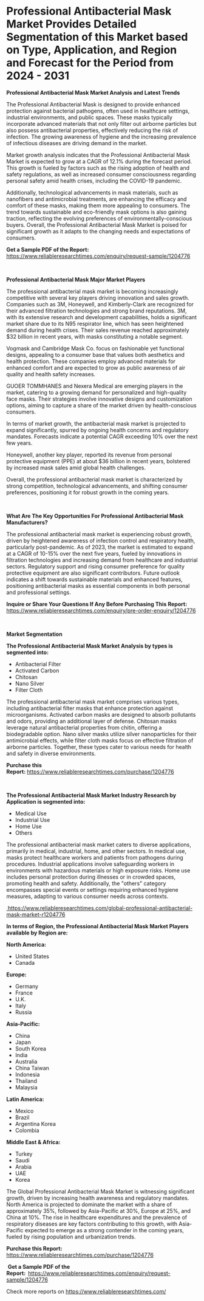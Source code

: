 <p><h1>Professional Antibacterial Mask Market Provides Detailed Segmentation of this Market based on Type, Application, and Region and Forecast for the Period from 2024 - 2031</h1></p><p><strong>Professional Antibacterial Mask Market Analysis and Latest Trends</strong></p>
<p><p>The Professional Antibacterial Mask is designed to provide enhanced protection against bacterial pathogens, often used in healthcare settings, industrial environments, and public spaces. These masks typically incorporate advanced materials that not only filter out airborne particles but also possess antibacterial properties, effectively reducing the risk of infection. The growing awareness of hygiene and the increasing prevalence of infectious diseases are driving demand in the market.</p><p>Market growth analysis indicates that the Professional Antibacterial Mask Market is expected to grow at a CAGR of 12.1% during the forecast period. This growth is fueled by factors such as the rising adoption of health and safety regulations, as well as increased consumer consciousness regarding personal safety amid health crises, including the COVID-19 pandemic. </p><p>Additionally, technological advancements in mask materials, such as nanofibers and antimicrobial treatments, are enhancing the efficacy and comfort of these masks, making them more appealing to consumers. The trend towards sustainable and eco-friendly mask options is also gaining traction, reflecting the evolving preferences of environmentally-conscious buyers. Overall, the Professional Antibacterial Mask Market is poised for significant growth as it adapts to the changing needs and expectations of consumers.</p></p>
<p><strong>Get a Sample PDF of the Report:&nbsp;</strong> <a href="https://www.reliableresearchtimes.com/enquiry/request-sample/1204776?utm_campaign=2006&utm_medium=2&utm_source=Github&utm_content=ia&utm_term=31122024&utm_id=professional-antibacterial-mask">https://www.reliableresearchtimes.com/enquiry/request-sample/1204776</a></p>
<p>&nbsp;</p>
<p><strong>Professional Antibacterial Mask Major Market Players</strong></p>
<p><p>The professional antibacterial mask market is becoming increasingly competitive with several key players driving innovation and sales growth. Companies such as 3M, Honeywell, and Kimberly-Clark are recognized for their advanced filtration technologies and strong brand reputations. 3M, with its extensive research and development capabilities, holds a significant market share due to its N95 respirator line, which has seen heightened demand during health crises. Their sales revenue reached approximately $32 billion in recent years, with masks constituting a notable segment.</p><p>Vogmask and Cambridge Mask Co. focus on fashionable yet functional designs, appealing to a consumer base that values both aesthetics and health protection. These companies employ advanced materials for enhanced comfort and are expected to grow as public awareness of air quality and health safety increases.</p><p>GUOER TOMMHANES and Nexera Medical are emerging players in the market, catering to a growing demand for personalized and high-quality face masks. Their strategies involve innovative designs and customization options, aiming to capture a share of the market driven by health-conscious consumers.</p><p>In terms of market growth, the antibacterial mask market is projected to expand significantly, spurred by ongoing health concerns and regulatory mandates. Forecasts indicate a potential CAGR exceeding 10% over the next few years.</p><p>Honeywell, another key player, reported its revenue from personal protective equipment (PPE) at about $36 billion in recent years, bolstered by increased mask sales amid global health challenges. </p><p>Overall, the professional antibacterial mask market is characterized by strong competition, technological advancements, and shifting consumer preferences, positioning it for robust growth in the coming years.</p></p>
<p>&nbsp;</p>
<p><strong>What Are The Key Opportunities For Professional Antibacterial Mask Manufacturers?</strong></p>
<p><p>The professional antibacterial mask market is experiencing robust growth, driven by heightened awareness of infection control and respiratory health, particularly post-pandemic. As of 2023, the market is estimated to expand at a CAGR of 10-15% over the next five years, fueled by innovations in filtration technologies and increasing demand from healthcare and industrial sectors. Regulatory support and rising consumer preference for quality protective equipment are also significant contributors. Future outlook indicates a shift towards sustainable materials and enhanced features, positioning antibacterial masks as essential components in both personal and professional settings.</p></p>
<p><strong>Inquire or Share Your Questions If Any Before Purchasing This Report:</strong> <a href="https://www.reliableresearchtimes.com/enquiry/pre-order-enquiry/1204776?utm_campaign=2006&utm_medium=2&utm_source=Github&utm_content=ia&utm_term=31122024&utm_id=professional-antibacterial-mask">https://www.reliableresearchtimes.com/enquiry/pre-order-enquiry/1204776</a></p>
<p>&nbsp;</p>
<p><strong>Market Segmentation</strong></p>
<p><strong>The Professional Antibacterial Mask Market Analysis by types is segmented into:</strong></p>
<p><ul><li>Antibacterial Filter</li><li>Activated Carbon</li><li>Chitosan</li><li>Nano Silver</li><li>Filter Cloth</li></ul></p>
<p><p>The professional antibacterial mask market comprises various types, including antibacterial filter masks that enhance protection against microorganisms. Activated carbon masks are designed to absorb pollutants and odors, providing an additional layer of defense. Chitosan masks leverage natural antibacterial properties from chitin, offering a biodegradable option. Nano silver masks utilize silver nanoparticles for their antimicrobial effects, while filter cloth masks focus on effective filtration of airborne particles. Together, these types cater to various needs for health and safety in diverse environments.</p></p>
<p><strong>Purchase this Report:&nbsp;</strong><a href="https://www.reliableresearchtimes.com/purchase/1204776?utm_campaign=2006&utm_medium=2&utm_source=Github&utm_content=ia&utm_term=31122024&utm_id=professional-antibacterial-mask">https://www.reliableresearchtimes.com/purchase/1204776</a></p>
<p>&nbsp;</p>
<p><strong>The Professional Antibacterial Mask Market Industry Research by Application is segmented into:</strong></p>
<p><ul><li>Medical Use</li><li>Industrial Use</li><li>Home Use</li><li>Others</li></ul></p>
<p><p>The professional antibacterial mask market caters to diverse applications, primarily in medical, industrial, home, and other sectors. In medical use, masks protect healthcare workers and patients from pathogens during procedures. Industrial applications involve safeguarding workers in environments with hazardous materials or high exposure risks. Home use includes personal protection during illnesses or in crowded spaces, promoting health and safety. Additionally, the "others" category encompasses special events or settings requiring enhanced hygiene measures, adapting to various consumer needs across contexts.</p></p>
<p><a href="https://www.reliableresearchtimes.com/global-professional-antibacterial-mask-market-r1204776?utm_campaign=2006&utm_medium=2&utm_source=Github&utm_content=ia&utm_term=31122024&utm_id=professional-antibacterial-mask">&nbsp;https://www.reliableresearchtimes.com/global-professional-antibacterial-mask-market-r1204776</a></p>
<p><strong>In terms of Region, the Professional Antibacterial Mask Market Players available by Region are:</strong></p>
<p>
    <p> <strong> North America: </strong>
        <ul>
            <li>United States</li>
            <li>Canada</li>
        </ul>
        </p> 
    <p> <strong> Europe: </strong>
        <ul>
            <li>Germany</li>
            <li>France</li>
            <li>U.K.</li>
            <li>Italy</li>
            <li>Russia</li>
        </ul>
        </p> 
    <p> <strong> Asia-Pacific: </strong>
        <ul>
            <li>China</li>
            <li>Japan</li>
            <li>South Korea</li>
            <li>India</li>
            <li>Australia</li>
            <li>China Taiwan</li>
            <li>Indonesia</li>
            <li>Thailand</li>
            <li>Malaysia</li>
        </ul>
        </p> 
    <p> <strong> Latin America: </strong>
        <ul>
            <li>Mexico</li>
            <li>Brazil</li>
            <li>Argentina Korea</li>
            <li>Colombia</li>
        </ul>
        </p> 
    <p> <strong> Middle East & Africa: </strong>
        <ul>
            <li>Turkey</li>
            <li>Saudi</li>
            <li>Arabia</li>
            <li>UAE</li>
            <li>Korea</li>
        </ul>
    </p>
    </p>
<p><p>The Global Professional Antibacterial Mask Market is witnessing significant growth, driven by increasing health awareness and regulatory mandates. North America is projected to dominate the market with a share of approximately 35%, followed by Asia-Pacific at 30%, Europe at 25%, and China at 10%. The rise in healthcare expenditures and the prevalence of respiratory diseases are key factors contributing to this growth, with Asia-Pacific expected to emerge as a strong contender in the coming years, fueled by rising population and urbanization trends.</p></p>
<p><strong>Purchase this Report: </strong><a href="https://www.reliableresearchtimes.com/purchase/1204776?utm_campaign=2006&utm_medium=2&utm_source=Github&utm_content=ia&utm_term=31122024&utm_id=professional-antibacterial-mask">https://www.reliableresearchtimes.com/purchase/1204776</a></p>
<p>&nbsp;<strong>Get a Sample PDF of the Report:&nbsp;&nbsp;</strong><a href="https://www.reliableresearchtimes.com/enquiry/request-sample/1204776?utm_campaign=2006&utm_medium=2&utm_source=Github&utm_content=ia&utm_term=31122024&utm_id=professional-antibacterial-mask">https://www.reliableresearchtimes.com/enquiry/request-sample/1204776</a></p>
<p><strong></strong></p>
<p>Check more reports on <a href="https://www.reliableresearchtimes.com/?utm_campaign=2006&utm_medium=2&utm_source=Github&utm_content=ia&utm_term=31122024&utm_id=professional-antibacterial-mask">https://www.reliableresearchtimes.com/</a></p>